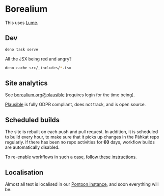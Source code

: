 # Borealium

This uses [Lume](https://lume.land/docs/overview/about-lume/).

## Dev

```sh
deno task serve
```

All the JSX being red and angry?

```sh
deno cache src/_includes/*.tsx
```

## Site analytics

See [borealium.org@plausible](https://plausible.io/borealium.org) (requires login for the time being).

[Plausible](https://plausible.io/) is fully GDPR compliant, does not track, and is open source.

## Scheduled builds

The site is rebuilt on each push and pull request. In addition, it is scheduled to build every hour, to make sure that
it picks up changes in the Páhkat repo regularly. If there has been no repo activities for **60** days, workflow builds
are automatically disabled.

To re-enable workflows in such a case,
[follow these instructions](https://docs.github.com/en/actions/managing-workflow-runs-and-deployments/managing-workflow-runs/disabling-and-enabling-a-workflow#enabling-a-workflow).

## Localisation

Almost all text is localised in our
[Pontoon instance](https://divvun-pontoon-vm.norwayeast.cloudapp.azure.com/projects/borealium/), and soon everything
will be.
